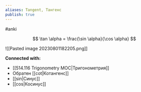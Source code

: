 ```yaml
---
aliases: Tangent, Тангенс
publish: true
---
```

#anki

$$
\tan \alpha = \frac{\sin \alpha}{\cos \alpha}
$$

![[Pasted image 20230801182205.png]]







**Connected with:**
- [[514.116 Trigonometry MOC|Тригонометрия]]
- Обратен [[cot|Котангенс]]
- [[sin|Синус]]
- [[cos|Косинус]]

